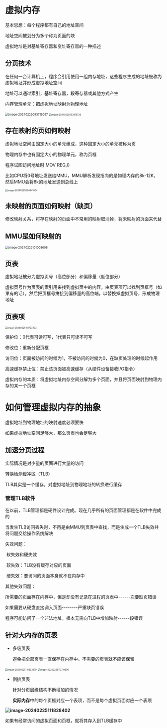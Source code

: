 # 虚拟内存

基本思想：每个程序都有自己的地址空间

地址空间被划分为多个称为页面的块

虚拟地址是对基址寄存器和变址寄存器的一种描述

## 分页技术

在任何一台计算机上，程序会引用使用一组内存地址，这些程序生成的地址被称为虚拟地址并形成虚拟地址空间

地址可以通过索引，基址寄存器，段寄存器或其他方式产生

内存管理单元：把虚拟地址映射为物理地址

<img src="..\images\image-20240225093716097.png" alt="image-20240225093716097" style="zoom:67%;" />



<img src="..\images\image-20240225093815738.png" alt="image-20240225093815738" style="zoom:50%;" />

## 存在映射的页如何映射 

虚拟地址空间由固定大小的单元组成，这种固定大小的单元被称为页

物理内存中也有固定大小的物理单元，称为页框

程序试图访问地址时 MOV REG,0

比如CPU将0号地址发送给MMU，MMU解析发现指向的是物理内存的8k-12K，然后MMU会将8k的地址发送到总线上

<img src="..\images\image-20240225094941804.png" alt="image-20240225094941804" style="zoom:50%;" />

##  未映射的页面如何映射（缺页）

修改映射关系，将存在映射的页面中不常用的映射取消掉，将未映射的页面来代替

## MMU是如何映射的

<img src="..\images\image-20240225101008608.png" alt="image-20240225101008608" style="zoom:67%;" />

## 页表

虚拟地址被分为虚拟页号（高位部分）和偏移量（低位部分）

虚拟页号作为页表的索引用来找到虚拟页中的内容，由页表项可以找到页框号（如果有的话），然后把页框号拼接到偏移量的高位端，以替换掉虚拟页号，形成物理地址

## 页表项

<img src="..\images\image-20240225101707303.png" alt="image-20240225101707303" style="zoom:50%;" />

保护位：0代表可读可写，1代表只可读不可写

修改位：重新分配页框

访问位：页面被访问的时候为1，不被访问的时候为0，在缺页处理的时候起作用

高速缓存禁止位：禁止该页面被高速缓存（从硬件设备接收I/O指令）



虚拟内存的本质：将虚拟地址内存空间分解为多个页面，并且将页面映射到物理内存的某一个页框

# 如何管理虚拟内存的抽象

虚拟地址到物理地址的映射速度必须要快

如果虚拟地址空间足够大，那么页表也会足够大

## 加速分页过程

实际情况是对少量的页面进行大量的访问

转换检测缓冲区（TLB）

TLB其实是一个缓存，对虚拟地址到物理地址的转换进行缓存

### 管理TLB软件

在以前，TLB管理都是硬件设计完成。现在几乎所有的页面管理都是在软件中完成的

当发生TLB访问丢失时，不再是由MMU到页表中查找，而是生成一个TLB失效并将问题交给操作系统解决

失效问题：

​	软失效和硬失效

​	软失效：TLB没有缓存对应的页面

​	硬失效：要访问的页面本身就不在内存中

其他失效问题：

所需要的页面存在内存中，但是却没有记录在进程的页表中------次要缺页错误

如果需要从硬盘直接调入页面--------严重缺页错误

程序可能访问了一个非法地址，根本无需向TLB中增加映射------段错误

## 针对大内存的页表

* 多级页表

  避免把全部页表一直保存在内存中。不需要的页表就不应该保留

<img src="..\images\image-20240225110533579.png" alt="image-20240225110533579" style="zoom:50%;" />

<img src="..\images\image-20240225110719300.png" alt="image-20240225110719300" style="zoom:50%;" />

* 倒排页表

  针对分页层级结构不断增加的情况

  **实际内存**中的每个页框对应一个表项，而不是每个虚拟页面对应一个表项

**![image-20240225111828402](..\images\image-20240225111828402.png)**

如果有经常访问的虚拟页面和页框，就将其存入到TLB缓存中